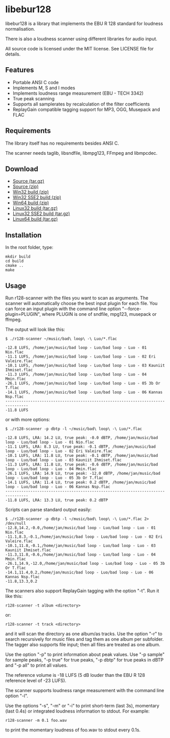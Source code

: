libebur128
==========

libebur128 is a library that implements the EBU R 128 standard for loudness
normalisation.

There is also a loudness scanner using different libraries for audio input.

All source code is licensed under the MIT license. See LICENSE file for
details.

Features
--------

* Portable ANSI C code
* Implements M, S and I modes
* Implements loudness range measurement (EBU - TECH 3342)
* True peak scanning
* Supports all samplerates by recalculation of the filter coefficients
* ReplayGain compatible tagging support for MP3, OGG, Musepack and FLAC


Requirements
------------

The library itself has no requirements besides ANSI C.

The scanner needs taglib, libsndfile, libmpg123, FFmpeg and libmpcdec.


Download
--------

* [Source (tar.gz)](libebur128-0.4.0-Source.tar.gz)
* [Source (zip)](libebur128-0.4.0-Source.zip)
* [Win32 build (zip)](libebur128-0.4.0-win32.zip)
* [Win32 SSE2 build (zip)](libebur128-0.4.0-win32-sse2.zip)
* [Win64 build (zip)](libebur128-0.4.0-win64.zip)
* [Linux32 build (tar.gz)](libebur128-0.4.0-Linux.tar.gz)
* [Linux32 SSE2 build (tar.gz)](libebur128-0.4.0-Linux-sse2.tar.gz)
* [Linux64 build (tar.gz)](libebur128-0.4.0-Linux64.tar.gz)


Installation
-----------

In the root folder, type:

    mkdir build
    cd build
    cmake ..
    make


Usage
-----

Run r128-scanner with the files you want to scan as arguments. The scanner will
automatically choose the best input plugin for each file. You can force an
input plugin with the command line option "--force-plugin=PLUGIN", where PLUGIN
is one of sndfile, mpg123, musepack or ffmpeg.

The output will look like this:

    $ ./r128-scanner ~/music/bad\ loop\ -\ Luo/*.flac

    -12.8 LUFS, /home/jan/music/bad loop - Luo/bad loop - Luo - 01 Nio.flac
    -11.1 LUFS, /home/jan/music/bad loop - Luo/bad loop - Luo - 02 Eri Valeire.flac
    -10.1 LUFS, /home/jan/music/bad loop - Luo/bad loop - Luo - 03 Kauniit Ihmiset.flac
    -11.3 LUFS, /home/jan/music/bad loop - Luo/bad loop - Luo - 04 Mmin.flac
    -26.1 LUFS, /home/jan/music/bad loop - Luo/bad loop - Luo - 05 3b Or T.flac
    -14.1 LUFS, /home/jan/music/bad loop - Luo/bad loop - Luo - 06 Kannas Nsp.flac
    --------------------------------------------------------------------------------
    -11.8 LUFS

or with more options:

    $ ./r128-scanner -p dbtp -l ~/music/bad\ loop\ -\ Luo/*.flac

    -12.8 LUFS, LRA: 14.2 LU, true peak: -0.0 dBTP, /home/jan/music/bad loop - Luo/bad loop - Luo - 01 Nio.flac
    -11.1 LUFS, LRA: 8.3 LU, true peak: -0.1 dBTP, /home/jan/music/bad loop - Luo/bad loop - Luo - 02 Eri Valeire.flac
    -10.1 LUFS, LRA: 11.8 LU, true peak: -0.1 dBTP, /home/jan/music/bad loop - Luo/bad loop - Luo - 03 Kauniit Ihmiset.flac
    -11.3 LUFS, LRA: 11.8 LU, true peak: -0.6 dBTP, /home/jan/music/bad loop - Luo/bad loop - Luo - 04 Mmin.flac
    -26.1 LUFS, LRA: 14.9 LU, true peak: -12.0 dBTP, /home/jan/music/bad loop - Luo/bad loop - Luo - 05 3b Or T.flac
    -14.1 LUFS, LRA: 11.4 LU, true peak: 0.2 dBTP, /home/jan/music/bad loop - Luo/bad loop - Luo - 06 Kannas Nsp.flac
    --------------------------------------------------------------------------------
    -11.8 LUFS, LRA: 13.3 LU, true peak: 0.2 dBTP

Scripts can parse standard output easily:

    $ ./r128-scanner -p dbtp -l ~/music/bad\ loop\ -\ Luo/*.flac 2> /dev/null
    -12.8,14.2,-0.0,/home/jan/music/bad loop - Luo/bad loop - Luo - 01 Nio.flac
    -11.1,8.3,-0.1,/home/jan/music/bad loop - Luo/bad loop - Luo - 02 Eri Valeire.flac
    -10.1,11.8,-0.1,/home/jan/music/bad loop - Luo/bad loop - Luo - 03 Kauniit Ihmiset.flac
    -11.3,11.8,-0.6,/home/jan/music/bad loop - Luo/bad loop - Luo - 04 Mmin.flac
    -26.1,14.9,-12.0,/home/jan/music/bad loop - Luo/bad loop - Luo - 05 3b Or T.flac
    -14.1,11.4,0.2,/home/jan/music/bad loop - Luo/bad loop - Luo - 06 Kannas Nsp.flac
    -11.8,13.3,0.2


The scanners also support ReplayGain tagging with the option "-t". Run it like
this:

    r128-scanner -t album <directory>

or:

    r128-scanner -t track <directory>

and it will scan the directory as one album/as tracks. Use the option "-r" to
search recursively for music files and tag them as one album per subfolder. The
tagger also supports file input; then all files are treated as one album.

Use the option "-p" to print information about peak values. Use "-p sample" for
sample peaks, "-p true" for true peaks, "-p dbtp" for true peaks in dBTP and
"-p all" to print all values.

The reference volume is -18 LUFS (5 dB louder than the EBU R 128 reference level
of -23 LUFS).

The scanner supports loudness range measurement with the command line
option "-l".

Use the options "-s", "-m" or "-i" to print short-term (last 3s), momentary
(last 0.4s) or integrated loudness information to stdout. For example:

    r128-scanner -m 0.1 foo.wav

to print the momentary loudness of foo.wav to stdout every 0.1s.
